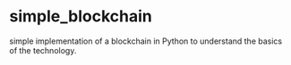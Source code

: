 # simple_blockchain
 simple implementation of a blockchain in Python to understand the basics of the technology.
